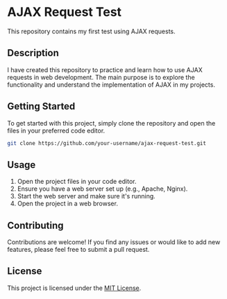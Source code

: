 # AJAX Request Test

This repository contains my first test using AJAX requests.

## Description

I have created this repository to practice and learn how to use AJAX requests in web development. The main purpose is to explore the functionality and understand the implementation of AJAX in my projects.

## Getting Started

To get started with this project, simply clone the repository and open the files in your preferred code editor.

```bash
git clone https://github.com/your-username/ajax-request-test.git
```

## Usage

1. Open the project files in your code editor.
2. Ensure you have a web server set up (e.g., Apache, Nginx).
3. Start the web server and make sure it's running.
4. Open the project in a web browser.

## Contributing

Contributions are welcome! If you find any issues or would like to add new features, please feel free to submit a pull request.

## License

This project is licensed under the [MIT License](LICENSE).